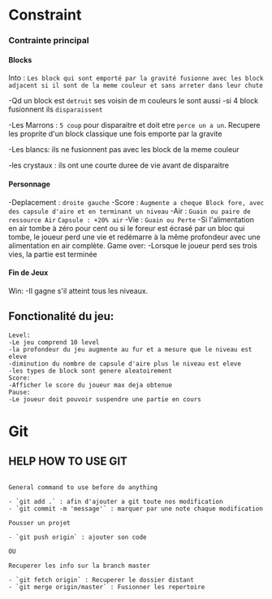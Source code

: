 # Constraint

### Contrainte principal

#### Blocks

Into : `Les block qui sont emporté par la gravité fusionne avec les block adjacent si il sont de la meme couleur et sans arreter dans leur chute`

-Qd un block est `detruit` ses voisin de m couleurs le sont aussi
-si 4 block fusionnent ils `disparaissent`

-Les Marrons : `5 coup` pour disparaitre et doit etre `perce un a un`.
Recupere les proprite d'un block classique une fois emporte par la gravite

-Les blancs: ils ne fusionnent pas avec les block de la meme couleur

-les crystaux : ils ont une courte duree de vie avant de disparaitre


#### Personnage

-Deplacement : `droite gauche`
-Score : `Augmente a cheque Block fore, avec des capsule d'aire et en terminant un niveau`
-Air : `Guain ou paire de ressource Air`
        `Capsule : +20% air`
-Vie : `Guain ou Perte`
-Si l'alimentation en air tombe à zéro pour cent ou si le foreur est écrasé par un bloc qui tombe, le joueur perd une vie et redémarre à la même profondeur avec une alimentation en air complète.
Game over:
-Lorsque le joueur perd ses trois vies, la partie est terminée

#### Fin de Jeux

Win:
  -Il gagne s'il atteint tous les niveaux.


## Fonctionalité du jeu:
    Level:
    -Le jeu comprend 10 level
    -la profondeur du jeu augmente au fur et a mesure que le niveau est eleve
    -diminution du nombre de capsule d'aire plus le niveau est eleve
    -les types de block sont genere aleatoirement
    Score:
    -Afficher le score du joueur max deja obtenue
    Pause:
    -Le joueur doit pouvoir suspendre une partie en cours

# Git

## HELP HOW TO USE GIT

```

General command to use before do anything

- `git add .` : afin d'ajouter a git toute nos modification
- `git commit -m 'message'` : marquer par une note chaque modification

Pousser un projet

- `git push origin` : ajouter son code

OU

Recuperer les info sur la branch master

- `git fetch origin` : Recuperer le dossier distant
- `git merge origin/master` : Fusionner les repertoire


```
